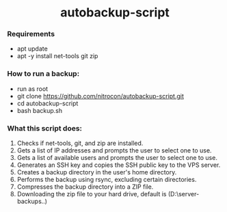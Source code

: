 <h1 align="center"> autobackup-script </h1>

<h3 align="left"> Requirements </h3>

* apt update
* apt -y install net-tools git zip

<h3 align="left"> How to run a backup: </h3>

* run as root
* git clone https://github.com/nitrocon/autobackup-script.git
* cd autobackup-script
* bash backup.sh

<h3 align="left"> What this script does: </h3>

1. Checks if net-tools, git, and zip are installed.
2. Gets a list of IP addresses and prompts the user to select one to use.
3. Gets a list of available users and prompts the user to select one to use.
4. Generates an SSH key and copies the SSH public key to the VPS server.
5. Creates a backup directory in the user's home directory.
6. Performs the backup using rsync, excluding certain directories.
7. Compresses the backup directory into a ZIP file.
8. Downloading the zip file to your hard drive, default is (D:\server-backups..)
